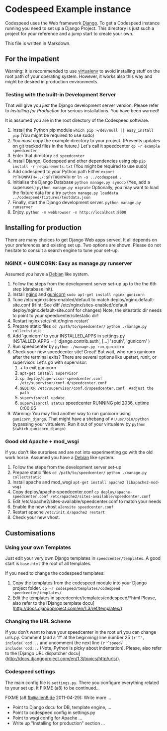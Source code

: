 # Codespeed Example instance

Codespeed uses the Web framework [Django](http://djangoproject.com/). To get a
Codespeed instance running you need to set up a Django Project. This directory
is just such a project for your reference and a jump start to create your own.

This file is written in Markdown.

## For the impatient

Warning: It is recommended to use [virtualenv](http://pypi.python.org/pypi/virtualenv) to avoid installing
stuff on the root path of your operating system.
However, it works also this way and might be desired in production
environments.

### Testing with the built-in Development Server
That will give you *just* the Django development server version. Please
refer to *Installing for Production* for serious installations. You have been warned!

It is assumed you are in the root directory of the Codespeed software.

1. Install the Python pip module
   `which pip >/dev/null || easy_install pip`
   (You might be required to use sudo)
2. You *must* copy the example directory to your project. (Prevents updates on
   git tracked files in the future.) Let's call it speedcenter
   `cp -r example speedcenter`
3. Enter that directory
   `cd speedcenter`
4. Install Django, Codespeed and other dependencies using pip
   `pip install -r requirements.txt`
   (You might be required to use sudo)
5. Add codespeed to your Python path
   Either
   `export PYTHONPATH=../:$PYTHONPATH`
   or
   `ln -s ../codespeed .`
6. Initialise the Django Database
   `python manage.py syncdb`
   (Yes, add a superuser.)
   `python manage.py migrate`
   Optionally, you may want to load the fixture data for a try
   `python manage.py loaddata ../codespeed/fixtures/testdata.json`
7. Finally, start the Django development server.
   `python manage.py runserver`
8. Enjoy.
   `python -m webbrowser -n http://localhost:8000`

## Installing for production
There are many choices to get Django Web apps served. It all depends on
your preferences and existing set up. Two options are shown. Please do
not hesitate to consult a search engine to tune your set-up.

### NGINX + GUNICORN: Easy as manage.py runserver
Assumed you have a [Debian](http://www.debian.org) like system.

1. Follow the steps from the development server set-up up to the the 6th step (database init).
2. Install [nginx](http://nginx.net/) and [gunicorn](http://gunicorn.org/)
   `sudo apt-get install nginx gunicorn`
3. Tune /etc/nginx/sites-enabled/default to match
   deploy/nginx.default-site.conf
   (Hint: See diff /etc/nginx/sites-enabled/default deploy/nginx.default-site.conf
   for changes)
   Note, the sitestatic dir needs to point to your speedcenter/sitestatic dir!
4. Restart nginx
   /etc/init.d/nginx restart`
5. Prepare static files
   `cd /path/to/speedcenter/`
   `python ./manage.py collectstatic`
6. Add 'gunicorn' to your INSTALLED_APPS in settings.py
   INSTALLED_APPS = (
       'django.contrib.auth',
   [...]
       'south',
       'gunicorn'
   )
6. Run speedcenter by
   `python ./manage.py run_gunicorn`
7. Check your new speedcenter site! Great! But wait, who runs gunicorn after the
   terminal exits?
   There are several options like upstart, runit, or supervisor.
   Let's go with supervisor:
   1. <Ctrl>+<c> to exit gunicorn
   2. `apt-get install supervisor`
   3. `cp deploy/supervisor-speedcenter.conf /etc/supervisor/conf.d/speedcenter.conf`
   4. `$EDITOR /etc/supervisor/conf.d/speedcenter.conf  #adjust the path`
   5. `supervisorctl update`
   6. `supervisorctl status`
       speedcenter                      RUNNING    pid 2036, uptime 0:00:05
8. Warning: You may find another way to run gunicorn using `gunicorn_django`. That might
   have a shebang of `#!/usr/bin/python` bypassing your virtualenv. Run it out of your
   virtualenv by `python $(which gunicorn_django)`

### Good old Apache + mod_wsgi
If you don't like surprises and are not into experimenting go with the old work horse.
Assumed you have a [Debian](http://www.debian.org) like system.

1. Follow the steps from the development server set-up
2. Prepare static files
   `cd /path/to/speedcenter/`
   `python ./manage.py collectstatic`
3. Install apache and mod_wsgi
   `apt-get install apache2 libapache2-mod-wsgi`
4. Copy deploy/apache-speedcenter.conf
   `cp deploy/apache-speedcenter.conf /etc/apache2/sites-available/speedcenter.conf`
5. Edit /etc/apache2/sites-available/speedcenter.conf to match your needs
6. Enable the new vhost
   `a2ensite speedcenter.conf`
7. Restart apache
   `/etc/init.d/apache2 restart`
8. Check your new vhost.

## Customisations

### Using your own Templates
Just edit your very own Django templates in `speedcenter/templates`. A good
start is `base.html` the root of all templates.

If you need to change the codespeed templates:
1. Copy the templates from the codespeed module into your Django project folder.
   `cp -r codespeed/templates/codespeed  speedcenter/templates/`
2. Edit the templates in speedcenter/templates/codespeed/*html
Please, also refer to the [Django template docu]
(http://docs.djangoproject.com/en/1.3/ref/templates/)

### Changing the URL Scheme
If you don't want to have your speedcenter in the root url you can change urls.py.
Comment (add a '#' at the beginning) line number 25 `(r'^', include('cod...`
and uncomment the next line `(r'^speed/', include('cod...` (Note, Python is
picky about indentation).
Please, also refer to the [Django URL dispatcher docu]
(http://docs.djangoproject.com/en/1.3/topics/http/urls/).

### Codespeed settings
The main config file is `settings.py`. There you configure everything related
to your set up. It FIXME (a8) to be continued...

FIXME (a8 <fb@alien8.de> 2011-04-29): Write more ...

* Point to Django docu for DB, template engine, ...
* Point to codespeed config in settings.py
* Point to wsgi config for Apache ...
* Write up "Installing for production" section
...
